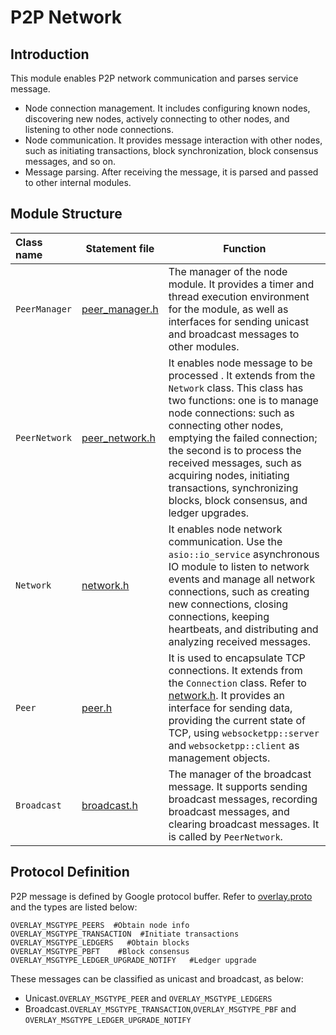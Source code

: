 # P2P Network

## Introduction
This module enables P2P network communication and parses service message. 
- Node connection management. It includes configuring known nodes, discovering new nodes, actively connecting to other nodes, and listening to other node connections.
- Node communication. It provides message interaction with other nodes, such as initiating transactions, block synchronization, block consensus messages, and so on.
- Message parsing. After receiving the message, it is parsed and passed to other internal modules.

## Module Structure

Class name | Statement file | Function
|:--- | --- | ---
| `PeerManager` | [peer_manager.h](./peer_manager.h) | The manager of the node module. It provides a timer and thread execution environment for the module, as well as interfaces for sending unicast and broadcast messages to other modules.
|`PeerNetwork`|  [peer_network.h](./peer_network.h) | It enables node message to be processed . It extends from the `Network` class. This class has two functions: one is to manage node connections: such as connecting other nodes, emptying the failed connection; the second is to process the received messages, such as acquiring nodes, initiating transactions, synchronizing blocks, block consensus, and ledger upgrades.
|`Network`|  [network.h](../common/network.h)  | It enables node network communication. Use the `asio::io_service` asynchronous IO module to listen to network events and manage all network connections, such as creating new connections, closing connections, keeping heartbeats, and distributing and analyzing received messages.
|`Peer`|  [peer.h](./peer.h) | It is used to encapsulate TCP connections. It extends from the `Connection` class. Refer to [network.h](../common/network.h). It provides an interface for sending data, providing the current state of TCP, using `websocketpp::server` and `websocketpp::client` as management objects.
|`Broadcast`| [broadcast.h](./broadcast.h)  | The manager of the broadcast message. It supports sending broadcast messages, recording broadcast messages, and clearing broadcast messages. It is called by `PeerNetwork`.


## Protocol Definition
P2P message is defined by Google protocol buffer. Refer to [overlay.proto](../proto/overlay.proto) and the types are listed below:
```
OVERLAY_MSGTYPE_PEERS  #Obtain node info
OVERLAY_MSGTYPE_TRANSACTION  #Initiate transactions
OVERLAY_MSGTYPE_LEDGERS   #Obtain blocks
OVERLAY_MSGTYPE_PBFT    #Block consensus
OVERLAY_MSGTYPE_LEDGER_UPGRADE_NOTIFY   #Ledger upgrade
```

These messages can be classified as unicast and broadcast, as below:
- Unicast.`OVERLAY_MSGTYPE_PEER` and `OVERLAY_MSGTYPE_LEDGERS`
- Broadcast.`OVERLAY_MSGTYPE_TRANSACTION`,`OVERLAY_MSGTYPE_PBF` and `OVERLAY_MSGTYPE_LEDGER_UPGRADE_NOTIFY`
